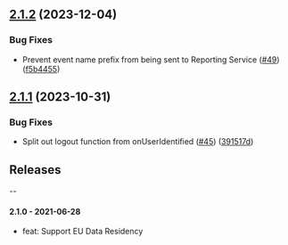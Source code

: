 ## [2.1.2](https://github.com/mparticle-integrations/mparticle-javascript-integration-mixpanel/compare/v2.1.1...v2.1.2) (2023-12-04)


### Bug Fixes

* Prevent event name prefix from being sent to Reporting Service ([#49](https://github.com/mparticle-integrations/mparticle-javascript-integration-mixpanel/issues/49)) ([f5b4455](https://github.com/mparticle-integrations/mparticle-javascript-integration-mixpanel/commit/f5b44554a227842733b66d8aaaec2379e389f521))

## [2.1.1](https://github.com/mparticle-integrations/mparticle-javascript-integration-mixpanel/compare/v2.1.0...v2.1.1) (2023-10-31)


### Bug Fixes

* Split out logout function from onUserIdentified ([#45](https://github.com/mparticle-integrations/mparticle-javascript-integration-mixpanel/issues/45)) ([391517d](https://github.com/mparticle-integrations/mparticle-javascript-integration-mixpanel/commit/391517da16d08bdc231c502d10a3876a62e9cd40))

## Releases

--
#### 2.1.0 - 2021-06-28

-   feat: Support EU Data Residency
